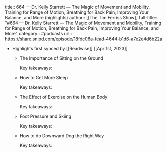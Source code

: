 title:: 664 —  Dr. Kelly Starrett — The Magic of Movement and Mobility, Training for Range of Motion, Breathing for Back Pain, Improving Your Balance, and More (highlights)
author:: [[The Tim Ferriss Show]]
full-title:: "\#664 —  Dr. Kelly Starrett — The Magic of Movement and Mobility, Training for Range of Motion, Breathing for Back Pain, Improving Your Balance, and More"
category:: #podcasts
url:: https://share.snipd.com/episode/18fdc06a-fead-4644-b1d6-a7e2e4d6b22a

- Highlights first synced by [[Readwise]] [[Apr 1st, 2023]]
	- The Importance of Sitting on the Ground
	  
	  Key takeaways:
	- How to Get More Sleep
	  
	  Key takeaways:
	- The Effect of Exercise on the Human Body
	  
	  Key takeaways:
	- Foot Pressure and Skiing
	  
	  Key takeaways:
	- How to do Downward Dog the Right Way
	  
	  Key takeaways: